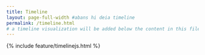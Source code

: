 ```yaml
---
title: Timeline
layout: page-full-width #abans hi deia timeline
permalink: /timeline.html
# a timeline visualization will be added below the content in this file
---
```


{% include feature/timelinejs.html %}
